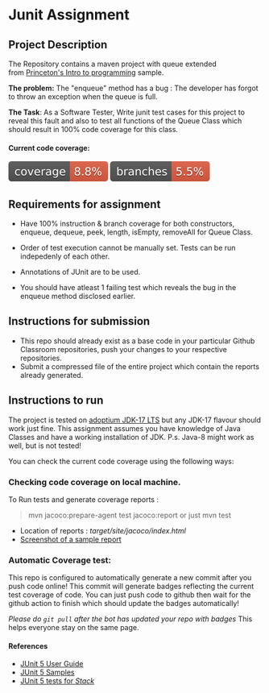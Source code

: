 # Junit Assignment
## Project Description

The Repository contains a maven project with queue extended from [Princeton's Intro to programming](https://introcs.cs.princeton.edu/java/43stack/) sample.

**The problem:** The "enqueue" method has a bug : The developer has forgot to throw an exception when the queue is full.

**The Task**: As a Software Tester, Write junit test cases for this project to reveal
this fault and also to test all functions of the Queue Class which should result
in 100% code coverage for this class.
#### Current code coverage: 
![Instructions Coverage](.github/badges/jacoco.svg "Instructions Coverage Jacoco")
![Branch Coverage](.github/badges/branches.svg "Branch Coverage Jacoco")

## Requirements for assignment

* Have 100% instruction & branch coverage for both constructors, enqueue, dequeue, peek, length, isEmpty, removeAll for Queue Class.

* Order of test execution cannot be manually set. Tests can be run indepedenly of each other.
* Annotations of JUnit are to be used.
* You should have atleast 1 failing test which reveals the bug in the enqueue method disclosed earlier.
## Instructions for submission

* This repo should already exist as a base code in your particular Github Classroom repositories, push your changes to your respective repositories.
* Submit a compressed file of the entire project which contain the reports already generated.
## Instructions to run
The project is tested on [adoptium JDK-17 LTS](https://adoptium.net) but any JDK-17 flavour should work just fine.
This assignment assumes you have knowledge of Java Classes and have a working installation of JDK. P.s. Java-8 might work as well, but is not tested!


You can check the current code coverage using the following ways:
### Checking code coverage on local machine.
To Run tests and generate coverage reports :

> mvn jacoco:prepare-agent test jacoco:report
or just 
> mvn test
* Location of reports : *target/site/jacoco/index.html*
* [Screenshot of a sample report](https://github.com/ninadpchaudhari/JUnit-Assignment/blob/master/jacoco-report-sample.png?raw=true) 

### Automatic Coverage test: 
This repo is configured to automatically generate a new commit after you push code online!
This commit will generate badges reflecting the current test coverage of code.
You can just push code to github then wait for the github action to finish
which should update the badges automatically! 

*Please do `git pull` after the bot has updated your repo with badges*
This helps everyone stay on the same page.


#### References
* [JUnit 5 User Guide](https://junit.org/junit5/docs/current/user-guide)
* [JUnit 5 Samples](https://github.com/junit-team/junit5-samples)
* [JUnit 5 tests for *Stack*](https://github.com/junit-team/junit5/blob/master/documentation/src/test/java/example/TestingAStackDemo.java)
